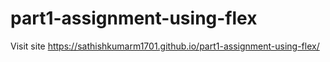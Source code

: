 # part1-assignment-using-flex
Visit site 
https://sathishkumarm1701.github.io/part1-assignment-using-flex/
